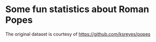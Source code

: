 # Some fun statistics about Roman Popes
The original dataset is courtesy of https://github.com/ksreyes/popes
